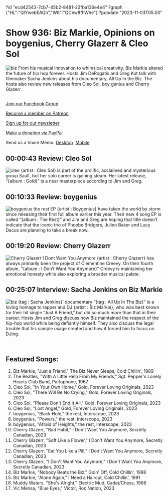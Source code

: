 ?id "ecd42543-7cb7-45b2-8481-23fba136e4e4"
?graph {"HL":"QlYwebEAQh","W8":"QCew8fhWhe"}
?pubdate "2023-11-03T05:00"
# Show 936: Biz Markie, Opinions on boygenius, Cherry Glazerr & Cleo Sol
![biz](https://static.soundopinions.org/images/2023/biz.jpg)
From his musical innovation to whimsical creativity, Biz Markie altered the future of hip hop forever. Hosts Jim DeRogatis and Greg Kot talk with filmmaker Sacha Jenkins about his documentary, All Up In the Biz. The hosts also review new releases from Cleo Sol, boy genius and Cherry Glazerr.

## 

[Join our Facebook Group](https://bit.ly/3sivr9T)

[Become a member on Patreon](https://bit.ly/3slWZvc)

[Sign up for our newsletter](https://bit.ly/3eEvRnG)

[Make a donation via PayPal](https://bit.ly/3dmt9lU)

Send us a Voice Memo: [Desktop](bit.ly/2RyD5Ah)  [Mobile](sayhi.chat/soundops)


## 00:00:43 Review: Cleo Sol
![cleo](https://static.soundopinions.org/images/2023/cleo-sol-gold.jpeg)
{artist : Cleo Sol} is part of the prolific, acclaimed and mysterious group Sault, but her solo career is gaining steam. Her latest release, “{album : Gold}” is a near masterpiece according to Jim and Greg. 

## 00:10:33 Review: boygenius

![boygenius the rest  EP](https://static.soundopinions.org/assets/936/HL12.jpg)
{artist : Boygenius} have taken the world by storm since releasing their first full album earlier this year. Their new 4 song EP is called “{album : The Rest}” and Jim and Greg are hoping that title doesn’t indicate that the iconic trio of Phoebe Bridgers, Julien Baker and Lucy Dacus are planning to take a break now. 

## 00:19:20 Review: Cherry Glazerr

![Cherry Glazerr I Dont Want You Anymore](https://static.soundopinions.org/assets/936/W812.jpg)
{artist : Cherry Glazerr} has always primarily been the project of Clementine Creevy. On their fourth album, “{album : I Don’t Want You Anymore}” Creevy is maintaining her emotional honesty while also exploring a broader musical palate. 


## 00:25:07 Interview: Sacha Jenkins on Biz Markie
![biz](https://static.soundopinions.org/images/2023/biz.jpg)
{tag : Sacha Jenkins}’ documentary “{tag : All Up In The Biz}” is a loving homage to rapper and DJ {artist : Biz Markie}, who was best known for their hit single “Just A Friend,” but did so much more than that in their career. Hosts Jim and Greg discuss how Biz maintained the respect of the hip-hop world while being defiantly himself. They also discuss the legal trouble that his sample usage created and how it forced him to focus on DJing.

 



## Featured Songs:

1. Biz Markie, "Just a Friend," The Biz Never Sleeps, Cold Chillin', 1989
2. The Beatles, "With A Little Help From My Friends," Sgt. Pepper's Lonely Hearts Club Band, Parlophone, 1967
3. Cleo Sol, "In Your Own Home," Gold, Forever Loving Originals, 2023
4. Cleo Sol, "There Will Be No Crying," Gold, Forever Loving Originals, 2023
5. Cleo Sol, "Please Don't End It All," Gold, Forever Loving Originals, 2023
6. Cleo Sol, "Lost Angel," Gold, Forever Loving Originals, 2023
7. boygenius, "Black Hole," the rest, Interscope, 2023
8. boygenius, "Powers," the rest, Interscope, 2023
9. boygenius, "Afraid of Heights," the rest, Interscope, 2023
10. Cherry Glazerr, "Bad Habit," I Don't Want You Anymore, Secretly Canadian, 2023
11. Cherry Glazerr, "Soft Like a Flower," I Don't Want You Anymore, Secretly Canadian, 2023
12. Cherry Glazerr, "Eat You Like a Pill," I Don't Want You Anymore, Secretly Canadian, 2023
13. Cherry Glazerr, "I Don't Want You Anymore," I Don't Want You Anymore, Secretly Canadian, 2023
14. Biz Markie, "Nobody Beats the Biz," Goin' Off, Cold Chillin', 1988
15. Biz Markie, "Alone Again," I Need a Haircut, Cold Chillin', 1991
16. Muddy Waters, "She's Alright," Electric Mud, Cadet/Chess, 1968
17. Vic Mensa, "Blue Eyes," Victor, Roc Nation, 2023